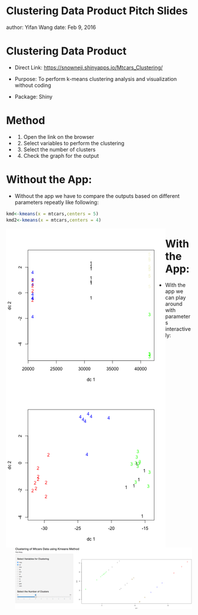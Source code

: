 Clustering Data Product Pitch Slides
========================================================
author: Yifan Wang
date: Feb 9, 2016

Clustering Data Product
========================================================


- Direct Link: https://snowneji.shinyapps.io/Mtcars_Clustering/

- Purpose: To perform k-means clustering analysis and visualization without coding

- Package: Shiny

Method
========================================================

- 1. Open the link on the browser
- 2. Select variables to perform the clustering
- 3. Select the number of clusters
- 4. Check the graph for the output


Without the App:
========================================================
- Without the app we have to compare the outputs based on different parameters repeatly like following:


```r
kmd<-kmeans(x = mtcars,centers = 5)
kmd2<-kmeans(x = mtcars,centers = 4) 
```
<img src="Data Product Pitch Presentation Slides-figure/unnamed-chunk-3-1.png" title="plot of chunk unnamed-chunk-3" alt="plot of chunk unnamed-chunk-3" style="float:left" />
<img src="Data Product Pitch Presentation Slides-figure/unnamed-chunk-4-1.png" title="plot of chunk unnamed-chunk-4" alt="plot of chunk unnamed-chunk-4" style="float:left" />

With the App:
========================================================
- With the app we can play around with parameters interactively:
![alt text](fig1.png)


